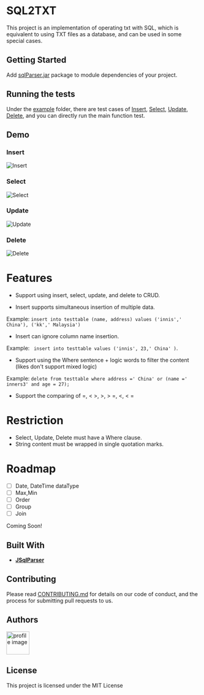 # SQL2TXT

This project is an implementation of operating txt with SQL, which is equivalent to using TXT files as a database, and can be used  in some special cases.

## Getting Started

Add [sqlParser.jar](https://github.com/yuenci/sqlParser/blob/master/sqlParser.jar) package to module dependencies of your project.
## Running the tests

Under the [example](https://github.com/yuenci/sqlParser/tree/master/src/example) folder, there are test cases of [Insert](https://github.com/yuenci/sqlParser/blob/master/src/example/demoInsert.java), [Select](https://github.com/yuenci/sqlParser/blob/master/src/example/demoSelect.java), [Update](https://github.com/yuenci/sqlParser/blob/master/src/example/demoUpdate.java), [Delete](https://github.com/yuenci/sqlParser/blob/master/src/example/demoDelete.java), and you can directly run the main function test.

## Demo
### Insert
![Insert](https://github.com/yuenci/sqlParser/blob/master/src/example/Insert.gif)
### Select
![Select](https://github.com/yuenci/sqlParser/blob/master/src/example/Select.gif)
### Update
![Update](https://github.com/yuenci/sqlParser/blob/master/src/example/Update.gif)
### Delete
![Delete](https://github.com/yuenci/sqlParser/blob/master/src/example/Delete.gif)

# Features

- Support  using   insert, select, update, and delete to CRUD.

- Insert supports simultaneous insertion of multiple data.

Example: `insert into testtable (name, address) values ('innis',' China'), ('kk',' Malaysia') `

- Insert can ignore column name insertion.

Example: ` insert into testtable values ('innis', 23,' China' )`.

- Support  using the Where sentence + logic words to filter the content (likes don't support mixed logic)

Example: `delete from testtable where address =' China' or (name =' inners3' and age = 27); `

- Support the comparing of =, < >, >, > =, <, < =

# Restriction

* Select, Update, Delete must have a Where clause.
* String content must be wrapped in single quotation marks.

# Roadmap


- [ ] Date, DateTime dataType
- [ ] Max,Min
- [ ] Order
- [ ] Group
- [ ] Join

Coming Soon!

## Built With

* **[JSqlParser](https://github.com/JSQLParser/JSqlParser)**

## Contributing

Please read [CONTRIBUTING.md](https://gist.github.com) for details on our code of conduct, and the process for submitting pull requests to us.

## Authors
<img src="https://github.com/yuenci/Laptop-Repair-Services-Management-System/blob/master/image/avatar-innis.png" alt="profile image" width="60px">


## License

This project is licensed under the MIT License 

